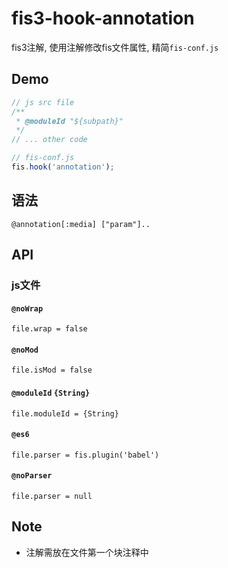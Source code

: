 # fis3-hook-annotation

fis3注解, 使用注解修改fis文件属性, 精简`fis-conf.js`

## Demo

```js
// js src file
/**
 * @moduleId "${subpath}"
 */
// ... other code
```

```js
// fis-conf.js
fis.hook('annotation');
```

## 语法

`@annotation[:media] ["param"]..`

## API

### js文件

#### `@noWrap` 

`file.wrap = false`

#### `@noMod`

`file.isMod = false`

#### `@moduleId` `{String}`

`file.moduleId = {String}`

#### `@es6`

`file.parser = fis.plugin('babel')`

#### `@noParser`

`file.parser = null`

## Note

- 注解需放在文件第一个块注释中

